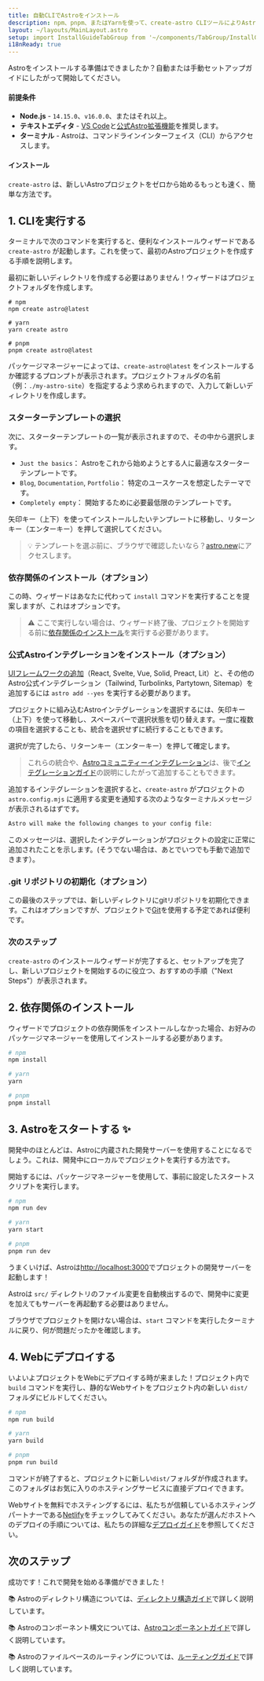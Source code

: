 ```yaml
---
title: 自動CLIでAstroをインストール
description: npm、pnpm、またはYarnを使って、create-astro CLIツールによりAstroをインストールする方法です。
layout: ~/layouts/MainLayout.astro
setup: import InstallGuideTabGroup from '~/components/TabGroup/InstallGuideTabGroup.astro';
i18nReady: true
---
```

Astroをインストールする準備はできましたか？自動または手動セットアップガイドにしたがって開始してください。

#### 前提条件

- **Node.js** - `14.15.0`、`v16.0.0`、またはそれ以上。
- **テキストエディタ** - [VS Code](https://code.visualstudio.com/)と[公式Astro拡張機能](https://marketplace.visualstudio.com/items?itemName=astro-build.astro-vscode)を推奨します。
- **ターミナル** - Astroは、コマンドラインインターフェイス（CLI）からアクセスします。

<InstallGuideTabGroup />

#### インストール

`create-astro` は、新しいAstroプロジェクトをゼロから始めるもっとも速く、簡単な方法です。

## 1. CLIを実行する

ターミナルで次のコマンドを実行すると、便利なインストールウィザードである `create-astro` が起動します。これを使って、最初のAstroプロジェクトを作成する手順を説明します。

最初に新しいディレクトリを作成する必要はありません！ウィザードはプロジェクトフォルダを作成します。


```shell
# npm
npm create astro@latest

# yarn
yarn create astro

# pnpm
pnpm create astro@latest
```

パッケージマネージャーによっては、`create-astro@latest` をインストールするか確認するプロンプトが表示されます。プロジェクトフォルダの名前（例：`./my-astro-site`）を指定するよう求められますので、入力して新しいディレクトリを作成します。

### スターターテンプレートの選択

次に、スターターテンプレートの一覧が表示されますので、その中から選択します。

- `Just the basics`： Astroをこれから始めようとする人に最適なスターターテンプレートです。
- `Blog`, `Documentation`, `Portfolio`： 特定のユースケースを想定したテーマです。
- `Completely empty`： 開始するために必要最低限のテンプレートです。

矢印キー（上下）を使ってインストールしたいテンプレートに移動し、リターンキー（エンターキー）を押して選択してください。

> 💡 テンプレートを選ぶ前に、ブラウザで確認したいなら？[astro.new](https://astro.new/)にアクセスします。

### 依存関係のインストール（オプション）

この時、ウィザードはあなたに代わって `install` コマンドを実行することを提案しますが、これはオプションです。

> ⚠️ ここで実行しない場合は、ウィザード終了後、プロジェクトを開始する前に[依存関係のインストール](/ja/install/auto/#2-依存関係のインストール)を実行する必要があります。

### 公式Astroインテグレーションをインストール（オプション）

[UIフレームワークの追加](/ja/core-concepts/framework-components/)（React, Svelte, Vue, Solid, Preact, Lit）と、その他のAstro公式インテグレーション（Tailwind, Turbolinks, Partytown, Sitemap）を追加するには `astro add --yes` を実行する必要があります。

プロジェクトに組み込むAstroインテグレーションを選択するには、矢印キー（上下）を使って移動し、スペースバーで選択状態を切り替えます。一度に複数の項目を選択することも、統合を選択せずに続行することもできます。

選択が完了したら、リターンキー（エンターキー）を押して確定します。

> これらの統合や、[Astroコミュニティーインテグレーション](https://astro.build/integrations)は、後で[インテグレーションガイド](/ja/guides/integrations-guide/)の説明にしたがって追加することもできます。

追加するインテグレーションを選択すると、`create-astro` がプロジェクトの `astro.config.mjs` に適用する変更を通知する次のようなターミナルメッセージが表示されるはずです。

```bash
Astro will make the following changes to your config file:
```

このメッセージは、選択したインテグレーションがプロジェクトの設定に正常に追加されたことを示します。(そうでない場合は、あとでいつでも手動で追加できます）。


### .git リポジトリの初期化（オプション）

この最後のステップでは、新しいディレクトリにgitリポジトリを初期化できます。これはオプションですが、プロジェクトで[Git](https://git-scm.com/)を使用する予定であれば便利です。


### 次のステップ

`create-astro` のインストールウィザードが完了すると、セットアップを完了し、新しいプロジェクトを開始するのに役立つ、おすすめの手順（"Next Steps"）が表示されます。


## 2. 依存関係のインストール

ウィザードでプロジェクトの依存関係をインストールしなかった場合、お好みのパッケージマネージャーを使用してインストールする必要があります。

```bash
# npm
npm install

# yarn
yarn

# pnpm
pnpm install

```


## 3. Astroをスタートする ✨

開発中のほとんどは、Astroに内蔵された開発サーバーを使用することになるでしょう。これは、開発中にローカルでプロジェクトを実行する方法です。

開始するには、パッケージマネージャーを使用して、事前に設定したスタートスクリプトを実行します。

```bash
# npm
npm run dev

# yarn
yarn start

# pnpm
pnpm run dev
```

うまくいけば、Astroは[http://localhost:3000](http://localhost:3000)でプロジェクトの開発サーバーを起動します！

Astroは `src/` ディレクトリのファイル変更を自動検出するので、開発中に変更を加えてもサーバーを再起動する必要はありません。

ブラウザでプロジェクトを開けない場合は、`start` コマンドを実行したターミナルに戻り、何が問題だったかを確認します。


## 4. Webにデプロイする

いよいよプロジェクトをWebにデプロイする時が来ました！プロジェクト内で `build` コマンドを実行し、静的なWebサイトをプロジェクト内の新しい `dist/` フォルダにビルドしてください。

```bash
# npm
npm run build

# yarn
yarn build

# pnpm
pnpm run build
```

コマンドが終了すると、プロジェクトに新しい`dist/`フォルダが作成されます。このフォルダはお気に入りのホスティングサービスに直接デプロイできます。

Webサイトを無料でホスティングするには、私たちが信頼しているホスティングパートナーである[Netlify](https://www.netlify.com/)をチェックしてみてください。あなたが選んだホストへのデプロイの手順については、私たちの詳細な[デプロイガイド](/ja/guides/deploy/)を参照してください。


## 次のステップ

成功です！これで開発を始める準備ができました！

📚 Astroのディレクトリ構造については、[ディレクトリ構造ガイド](/ja/core-concepts/project-structure/)で詳しく説明しています。

📚 Astroのコンポーネント構文については、[Astroコンポーネントガイド](/ja/core-concepts/astro-components/)で詳しく説明しています。

📚 Astroのファイルベースのルーティングについては、[ルーティングガイド](/ja/core-concepts/astro-pages/)で詳しく説明しています。
